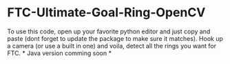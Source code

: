 # FTC-Ultimate-Goal-Ring-OpenCV
To use this code, open up your favorite python editor and just copy and paste (dont forget to update the package to make sure it matches). Hook up a camera (or use a built in one) and voila, detect all the rings you want for FTC. * Java version comming soon *
